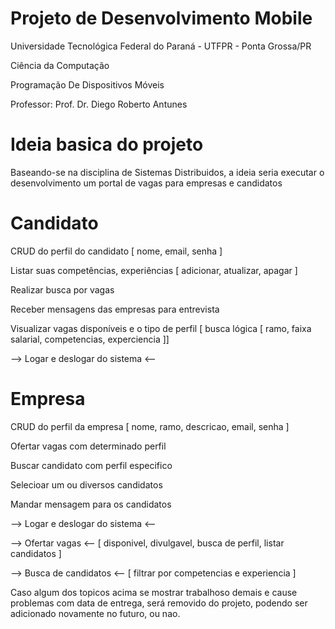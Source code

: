 # Projeto de Desenvolvimento Mobile

<p>Universidade Tecnológica Federal do Paraná - UTFPR - Ponta Grossa/PR</p>
<p>Ciência da Computação</p>
<p>Programação De Dispositivos Móveis</p>
<p>Professor: Prof. Dr. Diego Roberto Antunes</p>

# Ideia basica do projeto #
Baseando-se na disciplina de Sistemas Distribuidos, a ideia seria executar o desenvolvimento um portal de vagas para empresas e candidatos

# Candidato #

<p>CRUD do perfil do candidato [ nome, email, senha ]</p>
<p>Listar suas competências, experiências [ adicionar, atualizar, apagar ]</p>
<p>Realizar busca por vagas</p>
<p>Receber mensagens das empresas para entrevista</p>
<p>Visualizar vagas disponíveis e o tipo de perfil [ busca lógica [ ramo, faixa salarial, competencias, experciencia ]]</p>

<p>--> Logar e deslogar do sistema <--</p>



# Empresa #

<p>CRUD do perfil da empresa [ nome, ramo, descricao, email, senha ]</p>
<p>Ofertar vagas com determinado perfil</p>
<p>Buscar candidato com perfil especifico</p>
<p>Selecioar um ou diversos candidatos</p>
<p>Mandar mensagem para os candidatos</p>

<p>--> Logar e deslogar do sistema <--</p>
<p>--> Ofertar vagas <-- [ disponivel, divulgavel, busca de perfil, listar candidatos ]</p>
<p>--> Busca de candidatos <-- [ filtrar por competencias e experiencia ]</p>

<p>Caso algum dos topicos acima se mostrar trabalhoso demais e cause problemas com data de entrega, será removido do projeto, podendo ser adicionado novamente no futuro, ou nao.</p>
